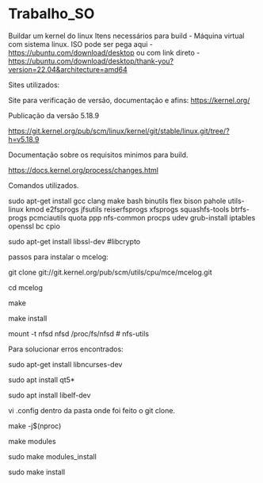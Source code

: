 # Trabalho_SO
Buildar um kernel do linux
Itens necessários para build - Máquina virtual com sistema linux.
ISO pode ser pega aqui - https://ubuntu.com/download/desktop ou com link direto - https://ubuntu.com/download/desktop/thank-you?version=22.04&architecture=amd64

Sites utilizados:

Site para verificação de versão, documentação e afins:
https://kernel.org/

Publicação da versão 5.18.9

https://git.kernel.org/pub/scm/linux/kernel/git/stable/linux.git/tree/?h=v5.18.9

Documentação sobre os requisitos minimos para build.

https://docs.kernel.org/process/changes.html

Comandos utilizados.

sudo apt-get install gcc clang make bash binutils flex bison pahole utils-linux kmod e2fsprogs jfsutils reiserfsprogs xfsprogs squashfs-tools btrfs-progs pcmciautils quota ppp nfs-common procps udev grub-install iptables openssl bc cpio

sudo apt-get install libssl-dev #libcrypto

passos para instalar o mcelog:

  git clone git://git.kernel.org/pub/scm/utils/cpu/mce/mcelog.git
  
  cd mcelog
  
  make
  
  make install
  
  
mount -t nfsd nfsd /proc/fs/nfsd # nfs-utils

Para solucionar erros encontrados:

sudo apt-get install libncurses-dev

sudo apt install qt5*

sudo apt install libelf-dev

vi .config dentro da pasta onde foi feito o git clone.

make -j$(nproc)

make modules

sudo make modules_install

sudo make install
